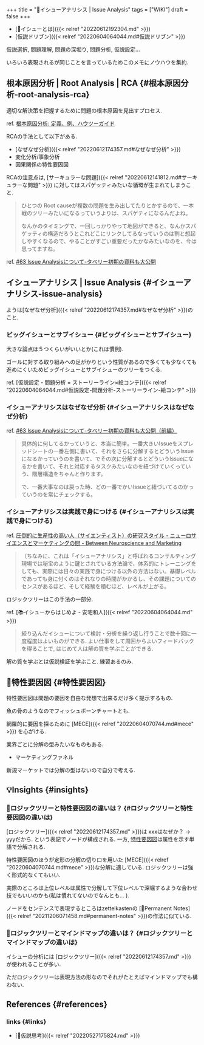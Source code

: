 +++
title = "📝イシューアナリシス | Issue Analysis"
tags = ["WIKI"]
draft = false
+++

-   [📝イシューとは]({{< relref "20220612192304.md" >}})
-   [仮説ドリブン]({{< relref "20220604064044.md#仮説ドリブン" >}})

仮説選択, 問題理解, 問題の深堀り, 問題分析, 仮説設定...

いろいろ表現されるが同じことを言っているためこのメモにノウハウを集約.


## 根本原因分析 | Root Analysis | RCA {#根本原因分析-root-analysis-rca}

適切な解決策を把握するために問題の根本原因を見出すプロセス.

ref. [根本原因分析: 定義、例、ハウツーガイド](https://www.tableau.com/ja-jp/learn/articles/root-cause-analysis)

RCAの手法として以下がある.

-   [なぜなぜ分析]({{< relref "20220612174357.md#なぜなぜ分析" >}})
-   変化分析/事象分析
-   因果関係の特性要因図

RCAの注意点は, [サーキュラーな問題]({{< relref "20220612141812.md#サーキュラーな問題" >}}) に対してはスパゲッティみたいな循環が生まれてしまうこと.

> ひとつの Root causeが複数の問題を生み出してたりとかするので、一本戦のツリーみたいになるっていうよりは、スパゲティになるんだよね。
>
> なんかのタイミングで、一回しっかりやって地図ができると、なんかスパゲッティの構造だろうとこれどこにリンクしてるなっていうのは割と想起しやすくなるので、やることがすごい重要だったかなみたいなのを、今は思ってますね。

ref. [#63 Issue Analysisについて-タベリー初期の資料も大公開](https://note.com/freeagenda/n/n387dfb1d301c)


## イシューアナリシス | Issue Analysis {#イシューアナリシス-issue-analysis}

ようは[なぜなぜ分析]({{< relref "20220612174357.md#なぜなぜ分析" >}})のこと.


### ビッグイシューとサブイシュー {#ビッグイシューとサブイシュー}

大きな論点は５つくらいがいいとか(これは慣例).

ゴールに対する取り組みへの足がかりという性質があるので多くても少なくても進めにくいためビッグイシューとサブイシューのツリーをつくる.

ref. [仮説設定・問題分析 = ストーリーライン×絵コンテ]({{< relref "20220604064044.md#仮説設定-問題分析-ストーリーライン-絵コンテ" >}})


### イシューアナリシスはなぜなぜ分析 {#イシューアナリシスはなぜなぜ分析}

ref. [#63 Issue Analysisについて-タベリー初期の資料も大公開（前編）](https://note.com/freeagenda/n/n387dfb1d301c)

> 具体的に何してるかっていうと、本当に簡単。一番大きいIssueをスプレッドシートの一番左側に書いて、それをさらに分解するとどういうIssueになるかっていうのを書いて、でその次に分解するとどういうIssueになるかを書いて、それと対応するタスクみたいなのを紐づけていくっていう、階層構造をちゃんと作ります。
>
> で、一番大事なのは戻った時、どの一番でかいIssueと紐づいてるのかっていうのを常にチェックする。


### イシューアナリシスは実践で身につける {#イシューアナリシスは実践で身につける}

ref. [圧倒的に生産性の高い人（サイエンティスト）の研究スタイル - ニューロサイエンスとマーケティングの間 - Between Neuroscience and Marketing](https://kaz-ataka.hatenablog.com/entry/20081018/1224287687)

> （ちなみに、これは「イシューアナリシス」と呼ばれるコンサルティング現場では秘宝のように鍵とされている方法論で、体系的にトレーニングをしても、実際には日々の実践で身につける以外の方法はない。基礎レベルであっても身に付くのはそれなりの時間がかかるし、その課題についてのセンスがあるほど、そして経験を積むほど、レベルが上がる。

ロジックツリーはこの手法の一部分.

ref. [📚イシューからはじめよ - 安宅和人]({{< relref "20220604064044.md" >}})

> 絞り込んだイシューについて検討・分析を繰り返し行うことで数十回に一度程度はよいものができる. よい仕事をして周囲からよいフィードバックを得ることで, はじめて人は解の質を学ぶことができる.

解の質を学ぶとは仮説検証を学ぶこと. 練習あるのみ.


## 📝特性要因図 {#特性要因図}

特性要因図は問題の要因を自由な発想で出来るだけ多く提示するもの.

魚の骨のようなのでフィッシュボーンチャートとも.

網羅的に要因を探るために [MECE]({{< relref "20220604070744.md#mece" >}}) を心がける.

業界ごとに分解の型みたいなものもある.

-   マーケティングファネル

新規マーケットでは分解の型はないので自分で考える.


## 💡Insights {#insights}


### 🤔ロジックツリーと特性要因図の違いは？ {#ロジックツリーと特性要因図の違いは}

[ロジックツリー]({{< relref "20220612174357.md" >}})は xxxはなぜか？ -> yyyだから. という表記でノードが構成される. 一方, [特性要因図](#特性要因図)は属性を示す単語で分解される.

特性要因図のほうが定形の分解の切り口を用いた [MECE]({{< relref "20220604070744.md#mece" >}})な分解に適している. ロジックツリーは強く形式的なくてもいい.

実際のところは上位レベルは属性で分解して下位レベルで深堀するような合わせ技でもいいのかも(私は慣れてないのでなんとも... ).

ノードをセンテンスで表現するところはzettelkastenの [📝Permanent Notes]({{< relref "20211206071458.md#permanent-notes" >}})の作法に似ている.


### 🤔ロジックツリーとマインドマップの違いは？ {#ロジックツリーとマインドマップの違いは}

イシューの分析には [ロジックツリー]({{< relref "20220612174357.md" >}}) が使われることが多い.

ただロジックツリーは表現方法の形なのでそれがたとえばマインドマップでも構わない.


## References {#references}


### links {#links}

-   [📝仮説思考]({{< relref "20220527175824.md" >}})
